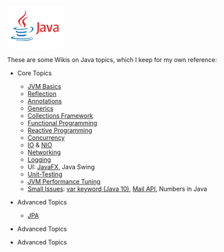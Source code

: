 <img src="../images/java03.png" height="100"/>

These are some Wikis on Java topics, which I keep for my own reference:

* Core Topics
  * [JVM Basics](https://github.com/StefanSchade/Java-Core-JVM-Basics/wiki)
  * [Reflection](https://github.com/StefanSchade/Java-Core-Reflection/wiki)
  * [Annotations](https://github.com/StefanSchade/Java-Core-Annotations/wiki)
  * [Generics](https://github.com/StefanSchade/Java-Core-Generics/wiki)
  * [Collections Framework](https://github.com/StefanSchade/Java-Core-Collection/wiki)
  * [Functional Programming](https://github.com/StefanSchade/Java-Core-Functional-Programing/wiki)
  * [Reactive Programming](https://github.com/StefanSchade/Java-Reactive/wiki)
  * [Concurrency](https://github.com/StefanSchade/Java-Core-Concurrency/wiki)
  * [IO](https://github.com/StefanSchade/Java-Core-IO/wiki) & [NIO](https://github.com/StefanSchade/Java-Core-NIO/wiki) 
  * [Networking](https://github.com/StefanSchade/Java-Core-Networking/wiki)
  * [Logging](https://github.com/StefanSchade/Java-logging/wiki)
  * UI: [JavaFX](https://github.com/StefanSchade/Java-UI-FX/wiki), Java Swing
  * [Unit-Testing](https://github.com/StefanSchade/Java-Unit-Testing/wiki)
  * [JVM Performance Tuning](https://github.com/StefanSchade/Java-Core-JVM-Performance/wiki)
  * [Small Issues](https://github.com/StefanSchade/Java-Core-Small-Issues/wiki): 
    [var keyword (Java 10)](https://github.com/StefanSchade/Java-Core-Small-Issues/wiki/The-var-keyword-in-Java-10),
    [Mail API](https://github.com/StefanSchade/Java-Core-Small-Issues/wiki/Mail-with-Java-Mail-API),
    Numbers in Java
    
* Advanced Topics
  * [JPA](https://github.com/StefanSchade/JPA/wiki)
    
    
    
    
* Advanced Topics




* Advanced Topics